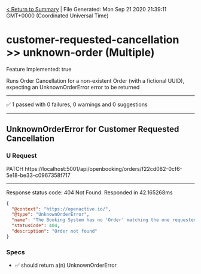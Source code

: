 [< Return to Summary](summary.md) | File Generated: Mon Sep 21 2020 21:39:11 GMT+0000 (Coordinated Universal Time)

# customer-requested-cancellation >> unknown-order (Multiple)

Feature Implemented: true

Runs Order Cancellation for a non-existent Order (with a fictional UUID), expecting an UnknownOrderError error to be returned

---

✅ 1 passed with 0 failures, 0 warnings and 0 suggestions 

---


## UnknownOrderError for Customer Requested Cancellation

### U Request
PATCH https://localhost:5001/api/openbooking/orders/f22cd082-0cf6-5e18-be33-c0967358f717

---

Response status code: 404 Not Found. Responded in 42.165268ms
```json
{
  "@context": "https://openactive.io/",
  "@type": "UnknownOrderError",
  "name": "The Booking System has no 'Order' matching the one requested.",
  "statusCode": 404,
  "description": "Order not found"
}
```
### Specs
* ✅ should return a(n) UnknownOrderError


